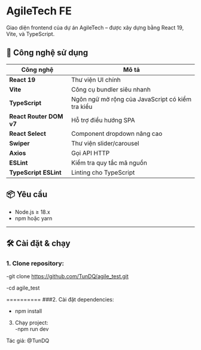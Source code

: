 # AgileTech FE

Giao diện frontend của dự án AgileTech – được xây dựng bằng React 19, Vite, và TypeScript.

## 🚀 Công nghệ sử dụng

| Công nghệ | Mô tả |
|----------|-------|
| **React 19** | Thư viện UI chính |
| **Vite** | Công cụ bundler siêu nhanh |
| **TypeScript** | Ngôn ngữ mở rộng của JavaScript có kiểm tra kiểu |
| **React Router DOM v7** | Hỗ trợ điều hướng SPA |
| **React Select** | Component dropdown nâng cao |
| **Swiper** | Thư viện slider/carousel |
| **Axios** | Gọi API HTTP |
| **ESLint** | Kiểm tra quy tắc mã nguồn |
| **TypeScript ESLint** | Linting cho TypeScript |

## 📦 Yêu cầu

- Node.js ≥ 18.x
- npm hoặc yarn

------
## 🛠️ Cài đặt & chạy

### 1. Clone repository: 
-git clone https://github.com/TunDQ/agile_test.git  

-cd agile_test

==========
###2. Cài đặt dependencies:           
- npm install
3. Chạy project:          
-npm run dev

Tác giả: @TunDQ
